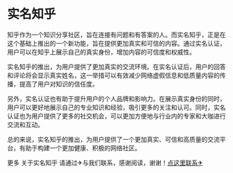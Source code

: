 # 实名知乎

知乎作为一个知识分享社区，旨在连接有问题和有答案的人。而实名知乎，正是在这个基础上推出的一个新功能，旨在提供更加真实和可信的内容。通过实名认证，用户可以在知乎上展示自己的真实身份，增加内容的可信度和权威性。

实名知乎的推出，为用户提供了更加真实的交流环境。在实名认证后，用户的回答和评论将会显示真实姓名，这一举措可以有效减少网络虚假信息和低质量内容的传播，提高了用户对知识的信任度。

另外，实名认证也有助于提升用户的个人品牌和影响力。在展示真实身份的同时，用户可以更好地展示自己的专业知识和经验，吸引更多的关注和认可。同时，实名认证也为用户提供了更多的社交机会，可以更加方便地与行业内的专家和大咖进行交流和互动。

总的来说，实名知乎的推出，为用户提供了一个更加真实、可信和高质量的交流平台，有助于构建一个更加健康、积极的网络社区。

更多 关于实名知乎 请通过✈与我们联系，感谢阅读，谢谢！[点这里联系✈](https://a.k02.cc)